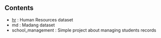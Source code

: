 ## Contents
- [hr](#hr) : Human Resources dataset
- md : Madang dataset
- school_management : Simple project about managing students records
